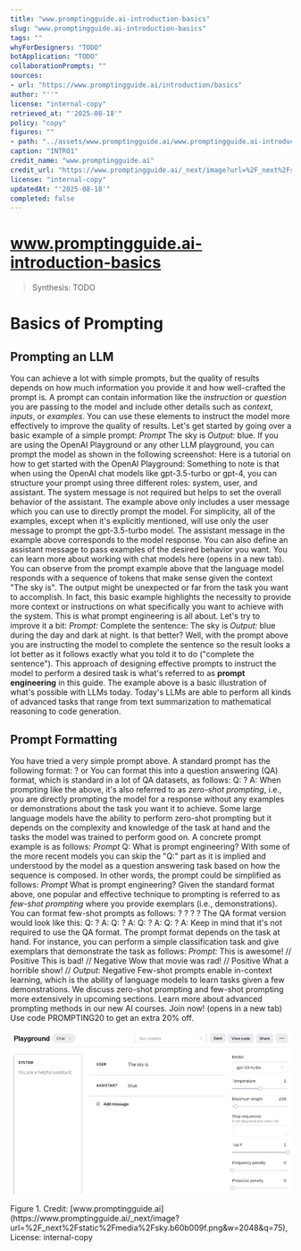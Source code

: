 ```yaml
---
title: "www.promptingguide.ai-introduction-basics"
slug: "www.promptingguide.ai-introduction-basics"
tags: ""
whyForDesigners: "TODO"
botApplication: "TODO"
collaborationPrompts: ""
sources:
- url: "https://www.promptingguide.ai/introduction/basics"
author: "''"
license: "internal-copy"
retrieved_at: "'2025-08-18'"
policy: "copy"
figures: ""
- path: "../assets/www.promptingguide.ai/www.promptingguide.ai-introduction-basics/dc0eed1ff96d.webp"
caption: "INTRO1"
credit_name: "www.promptingguide.ai"
credit_url: "https://www.promptingguide.ai/_next/image?url=%2F_next%2Fstatic%2Fmedia%2Fsky.b60b009f.png&w=2048&q=75"
license: "internal-copy"
updatedAt: "'2025-08-18'"
completed: false
---
```


# www.promptingguide.ai-introduction-basics

> Synthesis: TODO

# Basics of Prompting
## Prompting an LLM
You can achieve a lot with simple prompts, but the quality of results depends on how much information you provide it and how well-crafted the prompt is. A prompt can contain information like the
*instruction* or *question* you are passing to the model and include other details such as *context*, *inputs*, or *examples*. You can use these elements to instruct the model more effectively to improve the quality of results.
Let's get started by going over a basic example of a simple prompt:
*Prompt*
The sky is
*Output:*
blue.
If you are using the OpenAI Playground or any other LLM playground, you can prompt the model as shown in the following screenshot:
Here is a tutorial on how to get started with the OpenAI Playground:
Something to note is that when using the OpenAI chat models like
gpt-3.5-turbo or
gpt-4, you can structure your prompt using three different roles:
system,
user, and
assistant. The system message is not required but helps to set the overall behavior of the assistant. The example above only includes a user message which you can use to directly prompt the model. For simplicity, all of the examples, except when it's explicitly mentioned, will use only the
user message to prompt the
gpt-3.5-turbo model. The
assistant message in the example above corresponds to the model response. You can also define an assistant message to pass examples of the desired behavior you want. You can learn more about working with chat models here (opens in a new tab).
You can observe from the prompt example above that the language model responds with a sequence of tokens that make sense given the context
"The sky is". The output might be unexpected or far from the task you want to accomplish. In fact, this basic example highlights the necessity to provide more context or instructions on what specifically you want to achieve with the system. This is what prompt engineering is all about.
Let's try to improve it a bit:
*Prompt:*
Complete the sentence:
The sky is
*Output:*
blue during the day and dark at night.
Is that better? Well, with the prompt above you are instructing the model to complete the sentence so the result looks a lot better as it follows exactly what you told it to do ("complete the sentence"). This approach of designing effective prompts to instruct the model to perform a desired task is what's referred to as
**prompt engineering** in this guide.
The example above is a basic illustration of what's possible with LLMs today. Today's LLMs are able to perform all kinds of advanced tasks that range from text summarization to mathematical reasoning to code generation.
## Prompt Formatting
You have tried a very simple prompt above. A standard prompt has the following format:
<Question>?
or
<Instruction>
You can format this into a question answering (QA) format, which is standard in a lot of QA datasets, as follows:
Q: <Question>?
A:
When prompting like the above, it's also referred to as
*zero-shot prompting*, i.e., you are directly prompting the model for a response without any examples or demonstrations about the task you want it to achieve. Some large language models have the ability to perform zero-shot prompting but it depends on the complexity and knowledge of the task at hand and the tasks the model was trained to perform good on.
A concrete prompt example is as follows:
*Prompt*
Q: What is prompt engineering?
With some of the more recent models you can skip the "Q:" part as it is implied and understood by the model as a question answering task based on how the sequence is composed. In other words, the prompt could be simplified as follows:
*Prompt*
What is prompt engineering?
Given the standard format above, one popular and effective technique to prompting is referred to as
*few-shot prompting* where you provide exemplars (i.e., demonstrations). You can format few-shot prompts as follows:
<Question>?
<Answer>
<Question>?
<Answer>
<Question>?
<Answer>
<Question>?
The QA format version would look like this:
Q: <Question>?
A: <Answer>
Q: <Question>?
A: <Answer>
Q: <Question>?
A: <Answer>
Q: <Question>?
A:
Keep in mind that it's not required to use the QA format. The prompt format depends on the task at hand. For instance, you can perform a simple classification task and give exemplars that demonstrate the task as follows:
*Prompt:*
This is awesome! // Positive
This is bad! // Negative
Wow that movie was rad! // Positive
What a horrible show! //
*Output:*
Negative
Few-shot prompts enable in-context learning, which is the ability of language models to learn tasks given a few demonstrations. We discuss zero-shot prompting and few-shot prompting more extensively in upcoming sections.
Learn more about advanced prompting methods in our new AI courses. Join now! (opens in a new tab) Use code PROMPTING20 to get an extra 20% off.

![INTRO1](../assets/www.promptingguide.ai/www.promptingguide.ai-introduction-basics/dc0eed1ff96d.webp)
<figcaption>Figure 1. Credit: [www.promptingguide.ai](https://www.promptingguide.ai/_next/image?url=%2F_next%2Fstatic%2Fmedia%2Fsky.b60b009f.png&w=2048&q=75), License: internal-copy</figcaption>
